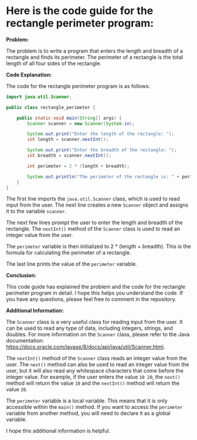 # Here is the code guide for the rectangle perimeter program:

**Problem:**

The problem is to write a program that enters the length and breadth of a rectangle and finds its perimeter. The perimeter of a rectangle is the total length of all four sides of the rectangle.

**Code Explanation:**

The code for the rectangle perimeter program is as follows:

```java
import java.util.Scanner;

public class rectangle_perimeter {

    public static void main(String[] args) {
        Scanner scanner = new Scanner(System.in);

        System.out.print("Enter the length of the rectangle: ");
        int length = scanner.nextInt();

        System.out.print("Enter the breadth of the rectangle: ");
        int breadth = scanner.nextInt();

        int perimeter = 2 * (length + breadth);

        System.out.println("The perimeter of the rectangle is: " + perimeter);
    }
}
```

The first line imports the `java.util.Scanner` class, which is used to read input from the user. The next line creates a new `Scanner` object and assigns it to the variable `scanner`.

The next few lines prompt the user to enter the length and breadth of the rectangle. The `nextInt()` method of the `Scanner` class is used to read an integer value from the user.

The `perimeter` variable is then initialized to 2 * (length + breadth). This is the formula for calculating the perimeter of a rectangle.

The last line prints the value of the `perimeter` variable.

**Conclusion:**

This code guide has explained the problem and the code for the rectangle perimeter program in detail. I hope this helps you understand the code. If you have any questions, please feel free to comment in the repository.

**Additional Information:**

The `Scanner` class is a very useful class for reading input from the user. It can be used to read any type of data, including integers, strings, and doubles. For more information on the `Scanner` class, please refer to the Java documentation: https://docs.oracle.com/javase/8/docs/api/java/util/Scanner.html.

The `nextInt()` method of the `Scanner` class reads an integer value from the user. The `next()` method can also be used to read an integer value from the user, but it will also read any whitespace characters that come before the integer value. For example, if the user enters the value `10 20`, the `next()` method will return the value `10` and the `nextInt()` method will return the value `20`.

The `perimeter` variable is a local variable. This means that it is only accessible within the `main()` method. If you want to access the `perimeter` variable from another method, you will need to declare it as a global variable.

I hope this additional information is helpful.